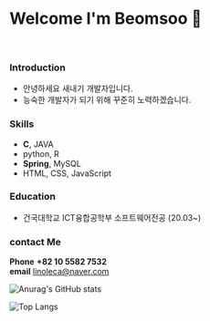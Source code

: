 # Welcome I'm Beomsoo 👋
<br>

### Introduction
- 안녕하세요 새내기 개발자입니다.
- 능숙한 개발자가 되기 위해 꾸준히 노력하겠습니다.

### Skills 
-   <b>C</b>,  JAVA
-   python, R
-   <b>Spring</b>, MySQL
-   HTML, CSS, JavaScript

### Education

- 건국대학교 ICT융합공학부 소프트웨어전공 (20.03~)


### contact Me 

<b>Phone</b> <b>+82 10 5582 7532</b><br>
<b>email</b> linoleca@naver.com<br>

![Anurag's GitHub stats](https://github-readme-stats.vercel.app/api?username=pbgodsoo&count_private=true&theme=dark&show_icons=true)

![Top Langs](https://github-readme-stats.vercel.app/api/top-langs/?username=pbgodsoo&layout=compact)



<!--
**pbgodsoo/pbgodsoo** is a ✨ _special_ ✨ repository because its `README.md` (this file) appears on your GitHub profile.

Here are some ideas to get you started:

- 🔭 I’m currently working on ...
- 🌱 I’m currently learning ...
- 👯 I’m looking to collaborate on ...
- 🤔 I’m looking for help with ...
- 💬 Ask me about ...
- 📫 How to reach me: ...
- 😄 Pronouns: ...
- ⚡ Fun fact: ...
-->
